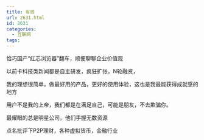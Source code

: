 ```yaml
---
title: 有感
url: 2631.html
id: 2631
categories:
  - 互联网
tags:
---
```


恰巧国产“红芯浏览器”翻车，顺便聊聊企业价值观

以前卡科技类新闻都是自主研发，疯狂扩张，N轮融资，

我的理想很简单，做最好用的产品，更好的使用体验，这也是我最能获得成就感的地方

用户不是我的上帝，我们都是在满足自己，可能是朋友，不去欺骗你。

最耀眼的总是明星公司，他们手握无数资源

点名批评下P2P理财，各种虚拟货币，金融行业